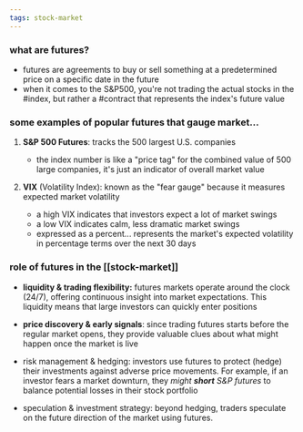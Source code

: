 ```yaml
---
tags: stock-market
---
```


### what are futures?
- futures are agreements to buy or sell something at a predetermined price on a specific date in the future
- when it comes to the S&P500, you're not trading the actual stocks in the #index, but rather a #contract that represents the index's future value

### some examples of popular futures that gauge market...
1. **S&P 500 Futures**: tracks the 500 largest U.S. companies
	- the index number is like a "price tag" for the combined value of 500 large companies, it's just an indicator of overall market value

 2. **VIX** (Volatility Index): known as the "fear gauge" because it measures expected market volatility
	- a high VIX indicates that investors expect a lot of market swings
	- a low VIX indicates calm, less dramatic market swings
	- expressed as a percent... represents the market's expected volatility in percentage terms over the next 30 days

### role of futures in the [[stock-market]]
- **liquidity & trading flexibility:** futures markets operate around the clock (24/7), offering continuous insight into market expectations. This liquidity means that large investors can quickly enter positions

- **price discovery & early signals**: since trading futures starts before the regular market opens, they provide valuable clues about what might happen once the market is live

- risk management & hedging: investors use futures to protect (hedge) their investments against adverse price movements. For example, if an investor fears a market downturn, they *might **short** S&P futures* to balance potential losses in their stock portfolio

- speculation & investment strategy: beyond hedging, traders speculate on the future direction of the market using futures.